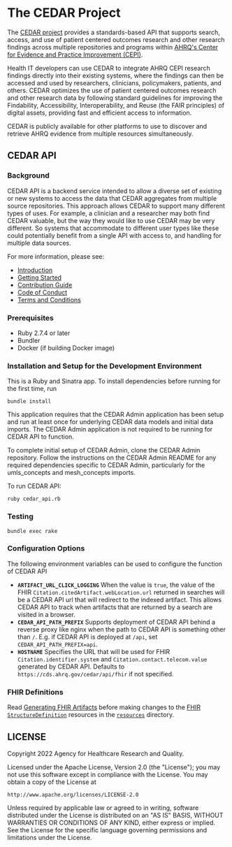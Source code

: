 # The CEDAR Project

The [CEDAR project](https://cds.ahrq.gov/cedar/) provides a standards-based API that supports search, access, and use of patient centered outcomes research and other research findings across multiple repositories and programs within [AHRQ's Center for Evidence and Practice Improvement (CEPI)](https://www.ahrq.gov/cpi/centers/cepi/index.html).

Health IT developers can use CEDAR to integrate AHRQ CEPI research findings directly into their existing systems, where the findings can then be accessed and used by researchers, clinicians, policymakers, patients, and others. CEDAR optimizes the use of patient centered outcomes research and other research data by following standard guidelines for improving the Findability, Accessibility, Interoperability, and Reuse (the FAIR principles) of digital assets, providing fast and efficient access to information.

CEDAR is publicly available for other platforms to use to discover and retrieve AHRQ evidence from multiple resources simultaneously.

## CEDAR API

### Background

CEDAR API is a backend service intended to allow a diverse set of existing or new systems to access
the data that CEDAR aggregates from multiple source repositories. This approach allows CEDAR to
support many different types of uses. For example, a clinician and a researcher may both find CEDAR
valuable, but the way they would like to use CEDAR may be very different. So systems that
accommodate to different user types like these could potentially benefit from a single API with
access to, and handling for multiple data sources.

For more information, please see:

- [Introduction](doc/Introduction.md)
- [Getting Started](doc/GettingStarted.md)
- [Contribution Guide](CONTRIBUTING.md)
- [Code of Conduct](CODE-OF-CONDUCT.md)
- [Terms and Conditions](TERMS-AND-CONDITIONS.md)

### Prerequisites

- Ruby 2.7.4 or later
- Bundler
- Docker (if building Docker image)

### Installation and Setup for the Development Environment

This is a Ruby and Sinatra app. To install dependencies before running for the first time, run

```
bundle install
```

This application requires that the CEDAR Admin application has been setup and run at least once for
underlying CEDAR data models and initial data imports. The CEDAR Admin application is not required
to be running for CEDAR API to function.

To complete initial setup of CEDAR Admin, clone the CEDAR Admin repository. Follow the instructions
on the CEDAR Admin README for any required dependencies specific to CEDAR Admin, particularly for
the umls_concepts and mesh_concepts imports.

To run CEDAR API:

```
ruby cedar_api.rb
```

### Testing

```
bundle exec rake
```

### Configuration Options

The following environment variables can be used to configure the function of CEDAR API

- __`ARTIFACT_URL_CLICK_LOGGING`__ When the value is `true`, the value of the FHIR `Citation.citedArtifact.webLocation.url` returned in searches will be a CEDAR API url that will redirect to the indexed artifact. This allows CEDAR API to track when artifacts that are returned by a search are visited in a browser.
- __`CEDAR_API_PATH_PREFIX`__ Supports deployment of CEDAR API behind a reverse proxy like nginx when the path to CEDAR API is something other than `/`. E.g. if CEDAR API is deployed at `/api`, set `CEDAR_API_PATH_PREFIX=api`.
- __`HOSTNAME`__ Specifies the URL that will be used for FHIR `Citation.identifier.system` and `Citation.contact.telecom.value` generated by CEDAR API. Defaults to `https://cds.ahrq.gov/cedar/api/fhir` if not specified.

### FHIR Definitions

Read [Generating FHIR Artifacts](fsh/README.md) before making changes to the [FHIR `StructureDefinition`](http://hl7.org/fhir/structuredefinition.html) resources in the [`resources`](resources) directory.

## LICENSE

Copyright 2022 Agency for Healthcare Research and Quality.

Licensed under the Apache License, Version 2.0 (the "License"); you may not use this software except
in compliance with the License. You may obtain a copy of the License at

    http://www.apache.org/licenses/LICENSE-2.0

Unless required by applicable law or agreed to in writing, software distributed under the License is
distributed on an "AS IS" BASIS, WITHOUT WARRANTIES OR CONDITIONS OF ANY KIND, either express or
implied.  See the License for the specific language governing permissions and limitations under the
License.
